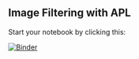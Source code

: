 ## Image Filtering with APL

Start your notebook by clicking this:

[![Binder](https://mybinder.org/badge_logo.svg)](https://mybinder.org/v2/gh/justin2004/image-filtering/master)
